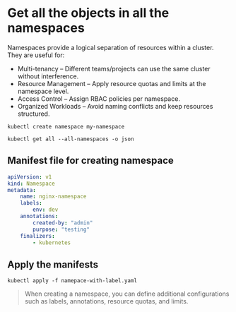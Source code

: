 # Get all the objects in all the namespaces
Namespaces provide a logical separation of resources within a cluster. They are useful for:
* Multi-tenancy – Different teams/projects can use the same cluster without interference.
* Resource Management – Apply resource quotas and limits at the namespace level.
* Access Control – Assign RBAC policies per namespace.
* Organized Workloads – Avoid naming conflicts and keep resources structured.

```
kubectl create namespace my-namespace
```
```
kubectl get all --all-namespaces -o json
```

## Manifest file for creating namespace

```yaml
apiVersion: v1
kind: Namespace
metadata:
    name: nginx-namespace
    labels:
        env: dev
    annotations:
        created-by: "admin"
        purpose: "testing"
    finalizers:
        - kubernetes
```

## Apply the manifests
```
kubectl apply -f namepace-with-label.yaml
```

> When creating a namespace, you can define additional configurations such as labels, annotations, resource quotas, and limits.
